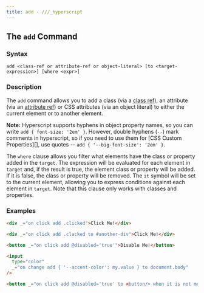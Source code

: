 ```yaml
---
title: add - ///_hyperscript
---
```


## The `add` Command

### Syntax

```ebnf
add <class-ref or attribute-ref or object-literal> [to <target-expression>] [where <expr>]
```

### Description

The `add` command allows you to add a class (via a [class ref](/expressions/class-reference)), an attribute
(via an [attribute ref](/expressions/attribute-ref)) or CSS attributes (via an object literal) to either the current element or to another element.

**Note:** Hyperscript supports hyphens in object property names, so you can write `add { font-size: '2em' }`. However, double hyphens (`--`) mark comments in hyperscript, so if you need to use them for [CSS Custom Properties][], use quotes -- `add { '--big-font-size': '2em' }`.

The `where` clause allows you filter what elements have the class or property added in the `target`.  The expression will be evaluated for
each element in `target` and, if the result is true, the element class or property will be added.  If it is false, the class
or property will be removed.  The `it` symbol will be set to the current element, allowing you to express conditions against each element
in `target`.  Note that this clause only works with classes and properties.

### Examples

```html
<div _="on click add .clicked">Click Me!</div>

<div _="on click add .clacked to #another-div">Click Me!</div>

<button _="on click add @disabled='true'">Disable Me!</button>

<input
  type="color"
  _="on change add { '--accent-color': my.value } to document.body"
/>

<button _="on click add @disabled='true' to <button/> when it is not me">Disable Other Buttons</button>

```
